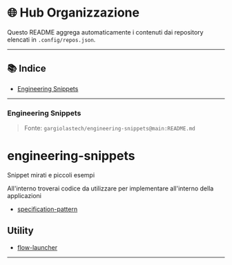 <!-- ⚠️ AUTO-GENERATED FILE. DO NOT EDIT DIRECTLY. -->
# 🌐 Hub Organizzazione

Questo README aggrega automaticamente i contenuti dai repository elencati in `.config/repos.json`.

---

## 📚 Indice
- [Engineering Snippets](#engineering-snippets)

---

### Engineering Snippets

<!-- INCLUDE: gargiolastech/engineering-snippets@main:README.md -->
<!-- BEGIN INCLUDE: gargiolastech/engineering-snippets@main:README.md -->

> Fonte: `gargiolastech/engineering-snippets@main:README.md`

# engineering-snippets
Snippet mirati e piccoli esempi


All'interno troverai codice da utilizzare per implementare all'interno della applicazioni

- [specification-pattern](https://github.com/gargiolastech/engineering-snippets/tree/main/snippets/csharp/specification-pattern)

## Utility

- [flow-launcher](https://github.com/gargiolastech/engineering-snippets/tree/main/snippets/utility/README.md)

<!-- END INCLUDE: gargiolastech/engineering-snippets@main:README.md -->

---
